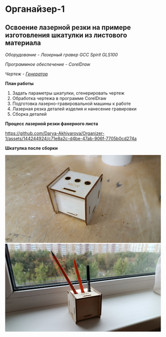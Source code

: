 # Органайзер-1
**Освоение лазерной резки на примере изготовления шкатулки из листового материала**
-------------
*Оборудование - Лазерный гравер GCC Spirit GLS100*

*Программное обеспечение - CorelDraw*

*Чертеж - [Генератор](http://cy15505.tmweb.ru/)*

**План работы**
1. Задать параметры шкатулки, сгенерировать чертеж
2. Обработка чертежа в программе CorelDraw
3. Подготовка лазерно-гравировальной машины к работе
4. Лазерная резка деталей изделия и нанесение гравировки
5. Сборка деталей

**Процесс лазерной резки фанерного листа**

https://github.com/Darya-Akhiyarova/Organizer-1/assets/144244924/c71e8a2c-d4be-47ab-906f-7705b0cd274a

**Шкатулка после сборки**

![image](пикча1.jpg)
![image](пикча2.jpg)
